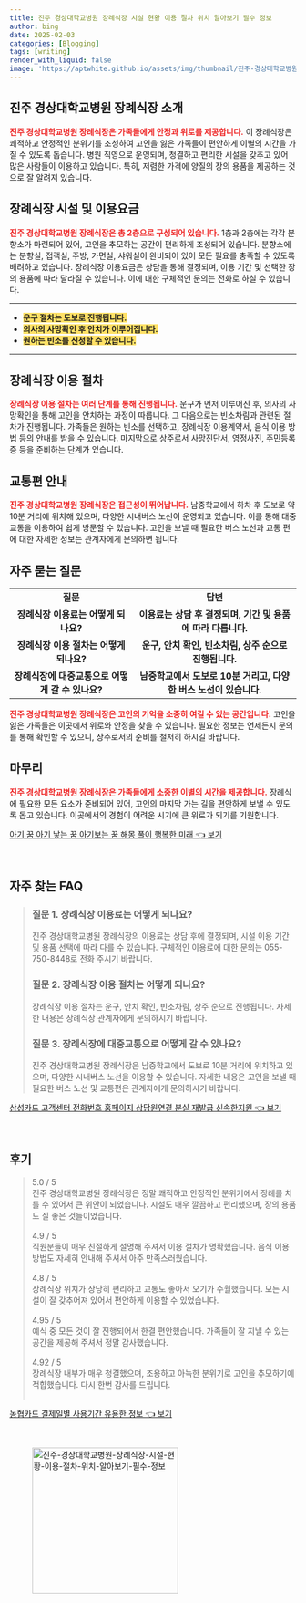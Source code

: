 ```yaml
---
title: 진주 경상대학교병원 장례식장 시설 현황 이용 절차 위치 알아보기 필수 정보
author: bing
date: 2025-02-03
categories: [Blogging]
tags: [writing]
render_with_liquid: false
image: 'https://aptwhite.github.io/assets/img/thumbnail/진주-경상대학교병원-장례식장-시설-현황-이용-절차-위치-알아보기-필수-정보.webp'
---
```



<h2 id='진주 경상대학교병원 장례식장 소개'>진주 경상대학교병원 장례식장 소개</h2>

<p><b><span style="color: #ee2323;">진주 경상대학교병원 장례식장은 가족들에게 안정과 위로를 제공합니다.</span></b> 이 장례식장은 쾌적하고 안정적인 분위기를 조성하여 고인을 잃은 가족들이 편안하게 이별의 시간을 가질 수 있도록 돕습니다. 병원 직영으로 운영되며, 청결하고 편리한 시설을 갖추고 있어 많은 사람들이 이용하고 있습니다. 특히, 저렴한 가격에 양질의 장의 용품을 제공하는 것으로 잘 알려져 있습니다. </p>

<h2 id='장례식장 시설 및 이용요금'>장례식장 시설 및 이용요금</h2>

<p><b><span style="color: #ee2323;">진주 경상대학교병원 장례식장은 총 2층으로 구성되어 있습니다.</span></b> 1층과 2층에는 각각 분향소가 마련되어 있어, 고인을 추모하는 공간이 편리하게 조성되어 있습니다. 분향소에는 분향실, 접객실, 주방, 가면실, 샤워실이 완비되어 있어 모든 필요를 충족할 수 있도록 배려하고 있습니다. 장례식장 이용요금은 상담을 통해 결정되며, 이용 기간 및 선택한 장의 용품에 따라 달라질 수 있습니다. 이에 대한 구체적인 문의는 전화로 하실 수 있습니다.</p>

<hr />

<ul>
    <li><b><span style="background-color: #ffe066;">운구 절차는 도보로 진행됩니다.</span></b></li>
    <li><b><span style="background-color: #ffe066;">의사의 사망확인 후 안치가 이루어집니다.</span></b></li>
    <li><b><span style="background-color: #ffe066;">원하는 빈소를 신청할 수 있습니다.</span></b></li>
</ul>

<hr />

<h2 id='장례식장 이용 절차'>장례식장 이용 절차</h2>

<p><b><span style="color: #ee2323;">장례식장 이용 절차는 여러 단계를 통해 진행됩니다.</span></b> 운구가 먼저 이루어진 후, 의사의 사망확인을 통해 고인을 안치하는 과정이 따릅니다. 그 다음으로는 빈소차림과 관련된 절차가 진행됩니다. 가족들은 원하는 빈소를 선택하고, 장례식장 이용계약서, 음식 이용 방법 등의 안내를 받을 수 있습니다. 마지막으로 상주로서 사망진단서, 영정사진, 주민등록증 등을 준비하는 단계가 있습니다.</p>

<h2 id='교통편 안내'>교통편 안내</h2>

<p><b><span style="color: #ee2323;">진주 경상대학교병원 장례식장은 접근성이 뛰어납니다.</span></b> 남중학교에서 하차 후 도보로 약 10분 거리에 위치해 있으며, 다양한 시내버스 노선이 운영되고 있습니다. 이를 통해 대중교통을 이용하여 쉽게 방문할 수 있습니다. 고인을 보낼 때 필요한 버스 노선과 교통 편에 대한 자세한 정보는 관계자에게 문의하면 됩니다.</p>

<h2 id='자주 묻는 질문'>자주 묻는 질문</h2>

<table>
    <tr>
        <td style="text-align: center; height: 17px;"><b>질문</b></td>
        <td style="text-align: center; height: 17px;"><b>답변</b></td>
    </tr>
    <tr>
        <td style="text-align: center; height: 17px;"><b>장례식장 이용료는 어떻게 되나요?</b></td>
        <td style="text-align: center; height: 17px;"><b>이용료는 상담 후 결정되며, 기간 및 용품에 따라 다릅니다.</b></td>
    </tr>
    <tr>
        <td style="text-align: center; height: 17px;"><b>장례식장 이용 절차는 어떻게 되나요?</b></td>
        <td style="text-align: center; height: 17px;"><b>운구, 안치 확인, 빈소차림, 상주 순으로 진행됩니다.</b></td>
    </tr>
    <tr>
        <td style="text-align: center; height: 17px;"><b>장례식장에 대중교통으로 어떻게 갈 수 있나요?</b></td>
        <td style="text-align: center; height: 17px;"><b>남중학교에서 도보로 10분 거리고, 다양한 버스 노선이 있습니다.</b></td>
    </tr>
</table>

<p><b><span style="color: #ee2323;">진주 경상대학교병원 장례식장은 고인의 기억을 소중히 여길 수 있는 공간입니다.</span></b> 고인을 잃은 가족들은 이곳에서 위로와 안정을 찾을 수 있습니다. 필요한 정보는 언제든지 문의를 통해 확인할 수 있으니, 상주로서의 준비를 철저히 하시길 바랍니다.</p>

<h2 id='마무리'>마무리</h2>

<p><b><span style="color: #ee2323;">진주 경상대학교병원 장례식장은 가족들에게 소중한 이별의 시간을 제공합니다.</span></b> 장례식에 필요한 모든 요소가 준비되어 있어, 고인의 마지막 가는 길을 편안하게 보낼 수 있도록 돕고 있습니다. 이곳에서의 경험이 어려운 시기에 큰 위로가 되기를 기원합니다.</p>


<p><a class="click-button" title="아기 꿈 아기 낳는 꿈 아기보는 꿈 해몽 풀이 행복한 미래" href="https://aptwhite.github.io/posts/%EC%95%84%EA%B8%B0-%EA%BF%88-%EC%95%84%EA%B8%B0-%EB%82%B3%EB%8A%94-%EA%BF%88-%EC%95%84%EA%B8%B0%EB%B3%B4%EB%8A%94-%EA%BF%88-%ED%95%B4%EB%AA%BD-%ED%92%80%EC%9D%B4-%ED%96%89%EB%B3%B5%ED%95%9C-%EB%AF%B8%EB%9E%98/" rel="dofollow">아기 꿈 아기 낳는 꿈 아기보는 꿈 해몽 풀이 행복한 미래 👈 보기</a></p><br>
<h2 id='자주_찾는_FAQ'>자주 찾는 FAQ</h2>
<div itemscope="" itemtype="https://schema.org/FAQPage"> 
<blockquote> 
<div itemscope="" itemprop="mainEntity" itemtype="https://schema.org/Question"> 
<h3 itemprop="name">질문 1. 장례식장 이용료는 어떻게 되나요?</h3> 
<div itemscope="" itemprop="acceptedAnswer" itemtype="https://schema.org/Answer"> 
<span itemprop="text"> 
<p>진주 경상대학교병원 장례식장의 이용료는 상담 후에 결정되며, 시설 이용 기간 및 용품 선택에 따라 다를 수 있습니다. 구체적인 이용료에 대한 문의는 055-750-8448로 전화 주시기 바랍니다.</p> 
</span> 
</div> 
</div> 

<div itemscope="" itemprop="mainEntity" itemtype="https://schema.org/Question"> 
<h3 itemprop="name">질문 2. 장례식장 이용 절차는 어떻게 되나요?</h3> 
<div itemscope="" itemprop="acceptedAnswer" itemtype="https://schema.org/Answer"> 
<span itemprop="text"> 
<p>장례식장 이용 절차는 운구, 안치 확인, 빈소차림, 상주 순으로 진행됩니다. 자세한 내용은 장례식장 관계자에게 문의하시기 바랍니다.</p> 
</span> 
</div> 
</div> 

<div itemscope="" itemprop="mainEntity" itemtype="https://schema.org/Question"> 
<h3 itemprop="name">질문 3. 장례식장에 대중교통으로 어떻게 갈 수 있나요?</h3> 
<div itemscope="" itemprop="acceptedAnswer" itemtype="https://schema.org/Answer"> 
<span itemprop="text"> 
<p>진주 경상대학교병원 장례식장은 남중학교에서 도보로 10분 거리에 위치하고 있으며, 다양한 시내버스 노선을 이용할 수 있습니다. 자세한 내용은 고인을 보낼 때 필요한 버스 노선 및 교통편은 관계자에게 문의하시기 바랍니다.</p> 
</span> 
</div> 
</div> 

</blockquote> 
</div>
<p><a class="click-button" title="삼성카드 고객센터 전화번호 홈페이지 상담원연결 분실 재발급 신속한지원" href="https://aptwhite.github.io/posts/%EC%82%BC%EC%84%B1%EC%B9%B4%EB%93%9C-%EA%B3%A0%EA%B0%9D%EC%84%BC%ED%84%B0-%EC%A0%84%ED%99%94%EB%B2%88%ED%98%B8-%ED%99%88%ED%8E%98%EC%9D%B4%EC%A7%80-%EC%83%81%EB%8B%B4%EC%9B%90%EC%97%B0%EA%B2%B0-%EB%B6%84%EC%8B%A4-%EC%9E%AC%EB%B0%9C%EA%B8%89-%EC%8B%A0%EC%86%8D%ED%95%9C%EC%A7%80%EC%9B%90/" rel="dofollow">삼성카드 고객센터 전화번호 홈페이지 상담원연결 분실 재발급 신속한지원 👈 보기</a></p><br>
<h2 id='후기'>후기</h2>
<div itemscope itemtype="https://schema.org/Product">
  <blockquote>
  <div itemprop="review" itemscope itemtype="https://schema.org/Review">
      <div itemprop="reviewRating" itemscope itemtype="https://schema.org/Rating"> <span itemprop="ratingValue">5.0</span> / <span itemprop="bestRating">5</span> </div>
      <span itemprop="reviewBody">진주 경상대학교병원 장례식장은 정말 쾌적하고 안정적인 분위기에서 장례를 치를 수 있어서 큰 위안이 되었습니다. 시설도 매우 깔끔하고 편리했으며, 장의 용품도 질 좋은 것들이었습니다.</span>
  </div>
  <br>
  <div itemprop="review" itemscope itemtype="https://schema.org/Review">
      <div itemprop="reviewRating" itemscope itemtype="https://schema.org/Rating"> <span itemprop="ratingValue">4.9</span> / <span itemprop="bestRating">5</span> </div>
      <span itemprop="reviewBody">직원분들이 매우 친절하게 설명해 주셔서 이용 절차가 명확했습니다. 음식 이용 방법도 자세히 안내해 주셔서 아주 만족스러웠습니다.</span>
  </div>
  <br>
  <div itemprop="review" itemscope itemtype="https://schema.org/Review">
      <div itemprop="reviewRating" itemscope itemtype="https://schema.org/Rating"> <span itemprop="ratingValue">4.8</span> / <span itemprop="bestRating">5</span> </div>
      <span itemprop="reviewBody">장례식장 위치가 상당히 편리하고 교통도 좋아서 오기가 수월했습니다. 모든 시설이 잘 갖추어져 있어서 편안하게 이용할 수 있었습니다.</span>
  </div>
  <br>
  <div itemprop="review" itemscope itemtype="https://schema.org/Review">
      <div itemprop="reviewRating" itemscope itemtype="https://schema.org/Rating"> <span itemprop="ratingValue">4.95</span> / <span itemprop="bestRating">5</span> </div>
      <span itemprop="reviewBody">예식 중 모든 것이 잘 진행되어서 한결 편안했습니다. 가족들이 잘 지낼 수 있는 공간을 제공해 주셔서 정말 감사했습니다.</span>
  </div>
  <br>
  <div itemprop="review" itemscope itemtype="https://schema.org/Review">
      <div itemprop="reviewRating" itemscope itemtype="https://schema.org/Rating"> <span itemprop="ratingValue">4.92</span> / <span itemprop="bestRating">5</span> </div>
      <span itemprop="reviewBody">장례식장 내부가 매우 청결했으며, 조용하고 아늑한 분위기로 고인을 추모하기에 적합했습니다. 다시 한번 감사를 드립니다.</span>
  </div>
  <br>
  </blockquote>
</div>
<p><a class="click-button" title="농협카드 결제일별 사용기간 유용한 정보" href="https://aptwhite.github.io/posts/%EB%86%8D%ED%98%91%EC%B9%B4%EB%93%9C-%EA%B2%B0%EC%A0%9C%EC%9D%BC%EB%B3%84-%EC%82%AC%EC%9A%A9%EA%B8%B0%EA%B0%84-%EC%9C%A0%EC%9A%A9%ED%95%9C-%EC%A0%95%EB%B3%B4/" rel="dofollow">농협카드 결제일별 사용기간 유용한 정보 👈 보기</a></p><br>
<figure class="image"><img src="https://aptwhite.github.io/assets/img/thumbnail/진주-경상대학교병원-장례식장-시설-현황-이용-절차-위치-알아보기-필수-정보.webp" alt="진주-경상대학교병원-장례식장-시설-현황-이용-절차-위치-알아보기-필수-정보" width="256" height="256"></figure>